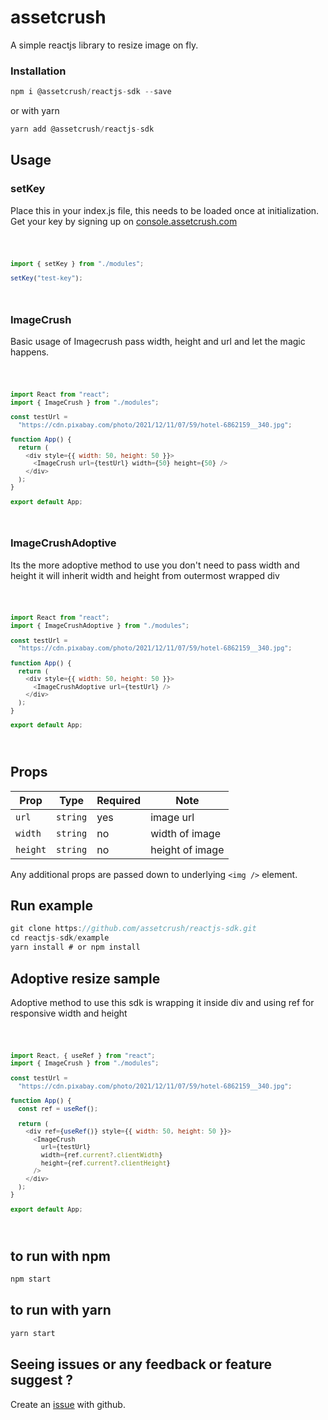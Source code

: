 # assetcrush

A simple reactjs library to resize image on fly.

### Installation

```javascript
npm i @assetcrush/reactjs-sdk --save
```

or with yarn

```javascript
yarn add @assetcrush/reactjs-sdk
```

## Usage

### setKey

Place this in your index.js file, this needs to be loaded once at initialization. Get your key by signing up on [console.assetcrush.com](https://console.assetcrush.com/)

<code>

```javascript
import { setKey } from "./modules";

setKey("test-key");
```

</code>

### ImageCrush

Basic usage of Imagecrush pass width, height and url and let the magic happens.

<code>

```javascript
import React from "react";
import { ImageCrush } from "./modules";

const testUrl =
  "https://cdn.pixabay.com/photo/2021/12/11/07/59/hotel-6862159__340.jpg";

function App() {
  return (
    <div style={{ width: 50, height: 50 }}>
      <ImageCrush url={testUrl} width={50} height={50} />
    </div>
  );
}

export default App;
```

</code>

### ImageCrushAdoptive

Its the more adoptive method to use you don't need to pass width and height it will inherit width and height from outermost wrapped div

<code>

```javascript
import React from "react";
import { ImageCrushAdoptive } from "./modules";

const testUrl =
  "https://cdn.pixabay.com/photo/2021/12/11/07/59/hotel-6862159__340.jpg";

function App() {
  return (
    <div style={{ width: 50, height: 50 }}>
      <ImageCrushAdoptive url={testUrl} />
    </div>
  );
}

export default App;
```

</code>

## Props

| Prop     | Type     | Required | Note            |
| -------- | -------- | -------- | --------------- |
| `url`    | `string` | yes      | image url       |
| `width`  | `string` | no       | width of image  |
| `height` | `string` | no       | height of image |

Any additional props are passed down to underlying `<img />` element.

## Run example

```javascript
git clone https://github.com/assetcrush/reactjs-sdk.git
cd reactjs-sdk/example
yarn install # or npm install
```

## Adoptive resize sample

Adoptive method to use this sdk is wrapping it inside div and using ref for responsive width and height

<code>

```javascript
import React, { useRef } from "react";
import { ImageCrush } from "./modules";

const testUrl =
  "https://cdn.pixabay.com/photo/2021/12/11/07/59/hotel-6862159__340.jpg";

function App() {
  const ref = useRef();

  return (
    <div ref={useRef()} style={{ width: 50, height: 50 }}>
      <ImageCrush
        url={testUrl}
        width={ref.current?.clientWidth}
        height={ref.current?.clientHeight}
      />
    </div>
  );
}

export default App;
```

</code>

## to run with npm

```javascript
npm start
```

## to run with yarn

```javascript
yarn start
```

## Seeing issues or any feedback or feature suggest ?

Create an [issue](https://github.com/assetcrush/reactjs-sdk.git/issues) with github.
